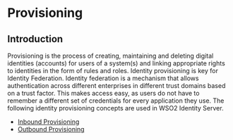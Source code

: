 # Provisioning 

## Introduction

Provisioning is the process of creating, maintaining and deleting digital identities (accounts) for users of a system(s) and linking appropriate rights to identities in the form of rules and roles. Identity provisioning is key for Identity Federation. Identity federation is a mechanism that allows authentication across different enterprises in different trust domains based on a trust factor. This makes access easy, as users do not have to remember a different set of credentials for every application they use. The following identity provisioning concepts are used in WSO2 Identity Server. 

- [Inbound Provisioning](../../learn/configuring-inbound-provisioning)
- [Outbound Provisioning](../../learn/configuring-outbound-provisioning)
